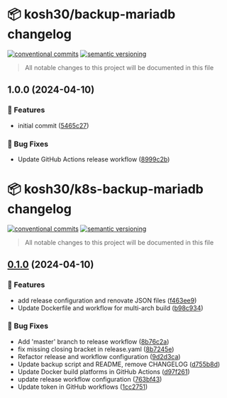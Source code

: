# 📦 kosh30/backup-mariadb changelog

[![conventional commits](https://img.shields.io/badge/conventional%20commits-1.0.0-yellow.svg)](https://conventionalcommits.org)
[![semantic versioning](https://img.shields.io/badge/semantic%20versioning-2.0.0-green.svg)](https://semver.org)

> All notable changes to this project will be documented in this file

## 1.0.0 (2024-04-10)


### 🍕 Features

* initial commit ([5465c27](https://github.com/kosh30/backup-mariadb/commit/5465c270173f9e289ee603d622e0665c281d2653))


### 🐛 Bug Fixes

* Update GitHub Actions release workflow ([8999c2b](https://github.com/kosh30/backup-mariadb/commit/8999c2bb7ca0d28b1e6f6bf638af69d630768294))

# 📦 kosh30/k8s-backup-mariadb changelog

[![conventional commits](https://img.shields.io/badge/conventional%20commits-1.0.0-yellow.svg)](https://conventionalcommits.org)
[![semantic versioning](https://img.shields.io/badge/semantic%20versioning-2.0.0-green.svg)](https://semver.org)

> All notable changes to this project will be documented in this file

## [0.1.0](https://github.com/kosh30/k8s-backup-mariadb/compare/v0.0.3...v0.1.0) (2024-04-10)


### 🍕 Features

* add release configuration and renovate JSON files ([f463ee9](https://github.com/kosh30/k8s-backup-mariadb/commit/f463ee993dd30babab69be6e59f08dbe2f959854))
* Update Dockerfile and workflow for multi-arch build ([b98c934](https://github.com/kosh30/k8s-backup-mariadb/commit/b98c93499f10ddaf7af50f89a19402ae1701980c))


### 🐛 Bug Fixes

* Add 'master' branch to release workflow ([8b76c2a](https://github.com/kosh30/k8s-backup-mariadb/commit/8b76c2a863ec993ba800f895aebacafaac883eeb))
* fix missing closing bracket in release.yaml ([8b7245e](https://github.com/kosh30/k8s-backup-mariadb/commit/8b7245ea04eefe85178a309d7212f00b1d5b46a2))
* Refactor release and workflow configuration ([9d2d3ca](https://github.com/kosh30/k8s-backup-mariadb/commit/9d2d3ca37cb4779c1bdcc9a467a312e97362e304))
* Update backup script and README, remove CHANGELOG ([d755b8d](https://github.com/kosh30/k8s-backup-mariadb/commit/d755b8da506a76acb4192e3767f7df6344701c9a))
* Update Docker build platforms in GitHub Actions ([d97f261](https://github.com/kosh30/k8s-backup-mariadb/commit/d97f2619281750dabb0d9362babcb7d10f195b3d))
* update release workflow configuration ([763bf43](https://github.com/kosh30/k8s-backup-mariadb/commit/763bf43074d67d880b1d25d769bd375c4ffaa7e3))
* Update token in GitHub workflows ([1cc2751](https://github.com/kosh30/k8s-backup-mariadb/commit/1cc27513ee048a6a1737c64f2539d368ceff32a1))

